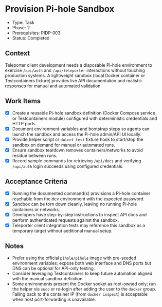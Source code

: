 # Provision Pi-hole Sandbox
- Type: Task
- Phase: 2
- Prerequisites: PIDP-003
- Status: Completed

## Context
Teleporter client development needs a disposable Pi-hole environment to exercise `/api/auth` and `/api/teleporter` interactions without touching production systems. A lightweight sandbox (local Docker container or Testcontainers fixture) provides live API documentation and realistic responses for manual and automated validation.

## Work Items
- [x] Create a reusable Pi-hole sandbox definition (Docker Compose service or Testcontainers module) configured with deterministic credentials and HTTP ports.
- [x] Document environment variables and bootstrap steps so agents can launch the sandbox and access the Pi-hole admin/API UI locally.
- [x] Provide helper script or `dotnet test` fixture hook to start/stop the sandbox on demand for manual or automated runs.
- [x] Ensure sandbox teardown removes containers/networks to avoid residue between runs.
- [x] Record sample commands for retrieving `/api/docs` and verifying `/api/auth` login succeeds using configured credentials.

## Acceptance Criteria
- [x] Running the documented command(s) provisions a Pi-hole container reachable from the dev environment with the expected password.
- [x] Sandbox can be torn down cleanly, leaving no running Pi-hole containers or networks.
- [x] Developers have step-by-step instructions to inspect API docs and perform authenticated requests against the sandbox.
- [x] Teleporter client integration tests may reference this sandbox as a temporary target without additional manual setup.

## Notes
- Prefer using the official `pihole/pihole` image with pre-seeded environment variables; expose both web interface and DNS ports but DNS can be optional for API-only testing.
- Consider leveraging Testcontainers to keep future automation aligned with the manual sandbox definition.
- Some environments present the Docker socket as root-owned only; run the helper via `sudo` or re-login after adding the user to the `docker` group. Falling back to the container IP (from `docker inspect`) is acceptable when host port-forwarding is unavailable.
